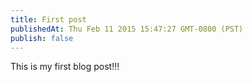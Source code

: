 ```yaml
---
title: First post
publishedAt: Thu Feb 11 2015 15:47:27 GMT-0800 (PST)
publish: false
---
```


This is my first blog post!!!
